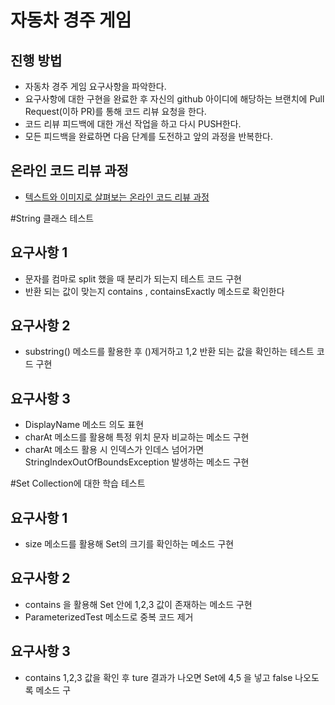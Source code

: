# 자동차 경주 게임
## 진행 방법
* 자동차 경주 게임 요구사항을 파악한다.
* 요구사항에 대한 구현을 완료한 후 자신의 github 아이디에 해당하는 브랜치에 Pull Request(이하 PR)를 통해 코드 리뷰 요청을 한다.
* 코드 리뷰 피드백에 대한 개선 작업을 하고 다시 PUSH한다.
* 모든 피드백을 완료하면 다음 단계를 도전하고 앞의 과정을 반복한다.

## 온라인 코드 리뷰 과정
* [텍스트와 이미지로 살펴보는 온라인 코드 리뷰 과정](https://github.com/next-step/nextstep-docs/tree/master/codereview)

#String 클래스 테스트

## 요구사항 1
- 문자를 컴마로 split 했을 때 분리가 되는지 테스트 코드 구현
- 반환 되는 값이 맞는지 contains , containsExactly 메소드로 확인한다

## 요구사항 2
- substring() 메소드를 활용한 후 ()제거하고 1,2 반환 되는 값을 확인하는 테스트 코드 구현

## 요구사항 3 
- DisplayName 메소드 의도 표현
- charAt 메소드를 활용해 특정 위치 문자 비교하는 메소드 구현
- charAt 메소드 활용 시 인덱스가 인데스 넘어가면  StringIndexOutOfBoundsException 발생하는 메소드 구현
 

#Set Collection에 대한 학습 테스트

## 요구사항 1
- size 메소드를 활용해 Set의 크기를 확인하는 메소드 구현

## 요구사항 2
- contains 을 활용해 Set 안에 1,2,3 값이 존재하는 메소드 구현
- ParameterizedTest 메소드로 중복 코드 제거

## 요구사항 3
-  contains 1,2,3 값을 확인 후 ture 결과가 나오면 Set에 4,5 을 넣고 false 나오도록 메소드 구
